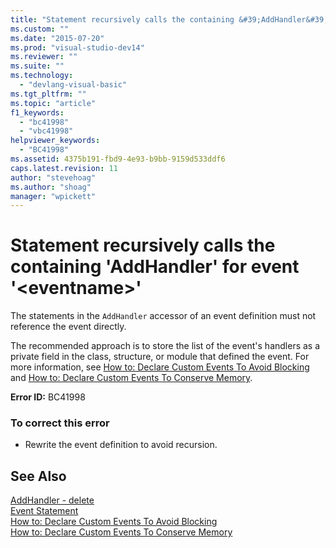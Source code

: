 ```yaml
---
title: "Statement recursively calls the containing &#39;AddHandler&#39; for event &#39;&lt;eventname&gt;&#39; | Microsoft Docs"
ms.custom: ""
ms.date: "2015-07-20"
ms.prod: "visual-studio-dev14"
ms.reviewer: ""
ms.suite: ""
ms.technology: 
  - "devlang-visual-basic"
ms.tgt_pltfrm: ""
ms.topic: "article"
f1_keywords: 
  - "bc41998"
  - "vbc41998"
helpviewer_keywords: 
  - "BC41998"
ms.assetid: 4375b191-fbd9-4e93-b9bb-9159d533ddf6
caps.latest.revision: 11
author: "stevehoag"
ms.author: "shoag"
manager: "wpickett"
---
```

# Statement recursively calls the containing &#39;AddHandler&#39; for event &#39;&lt;eventname&gt;&#39;
The statements in the `AddHandler` accessor of an event definition must not reference the event directly.  
  
 The recommended approach is to store the list of the event's handlers as a private field in the class, structure, or module that defined the event. For more information, see [How to: Declare Custom Events To Avoid Blocking](../../visual-basic/programming-guide/language-features/events/how-to-declare-custom-events-to-avoid-blocking.md) and [How to: Declare Custom Events To Conserve Memory](../../visual-basic/programming-guide/language-features/events/how-to-declare-custom-events-to-conserve-memory.md).  
  
 **Error ID:** BC41998  
  
### To correct this error  
  
-   Rewrite the event definition to avoid recursion.  
  
## See Also  
 [AddHandler - delete](http://msdn.microsoft.com/en-us/fc464cf8-582c-48a6-a9c2-185c4c3d5ff8)   
 [Event Statement](../../visual-basic/language-reference/statements/event-statement.md)   
 [How to: Declare Custom Events To Avoid Blocking](../../visual-basic/programming-guide/language-features/events/how-to-declare-custom-events-to-avoid-blocking.md)   
 [How to: Declare Custom Events To Conserve Memory](../../visual-basic/programming-guide/language-features/events/how-to-declare-custom-events-to-conserve-memory.md)